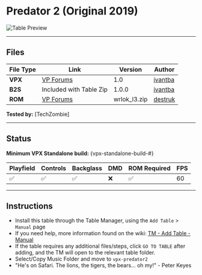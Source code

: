 ﻿# Predator 2 (Original 2019)

![Table Preview](../../images/vpx-predator2.png)

---

## Files
| File Type | Link | Version | Author | 
|-----------|--------|----------|--------------|
| **VPX** | [VP Forums](https://www.vpforums.org/index.php?app=downloads&showfile=16311) | 1.0 | [ivantba](https://www.vpforums.org/index.php?showuser=123858) |
| **B2S** | Included with Table Zip | 1.0.0 | [ivantba](https://www.vpforums.org/index.php?showuser=123858) |
| **ROM** | [VP Forums](https://www.vpforums.org/index.php?app=downloads&showfile=804) | wrlok_l3.zip | [destruk](https://www.vpforums.org/index.php?showuser=5) |

**Tested by:** [TechZombie]

---

## Status 
**Minimum VPX Standalone build:** {vpx-standalone-build-#}

| Playfield | Controls | Backglass | DMD | ROM Required | FPS | 
|-----------|----------|-----------|-----|--------------|-----|
| :white_check_mark: | :white_check_mark: | :white_check_mark: | :x: | :white_check_mark: | 60 |

---

## Instructions

- Install this table through the Table Manager, using the `Add Table` > `Manual` page
- If you need help, more information found on the wiki: [TM - Add Table - Manual](https://github.com/LegendsUnchained/vpx-standalone-alp4k/wiki/%5B04%5D-%F0%9F%A7%A1-TM-%E2%80%90-Other-Features#add-table---manual)
- If the table requires any additional files/steps, click `GO TO TABLE` after adding, and the TM will open to the relevant table folder.
- Select/Copy Music Folder and move to `vpx-predator2`
- "He's on Safari. The lions, the tigers, the bears... oh my!" - Peter Keyes

